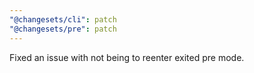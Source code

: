 ```yaml
---
"@changesets/cli": patch
"@changesets/pre": patch
---
```


Fixed an issue with not being to reenter exited pre mode.

